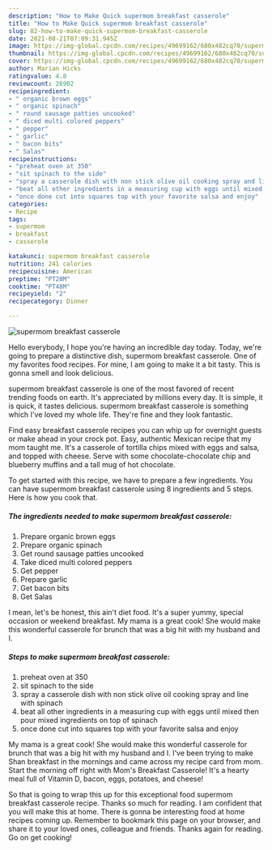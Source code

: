 ```yaml
---
description: "How to Make Quick supermom breakfast casserole"
title: "How to Make Quick supermom breakfast casserole"
slug: 82-how-to-make-quick-supermom-breakfast-casserole
date: 2021-08-21T07:09:31.945Z
image: https://img-global.cpcdn.com/recipes/49699162/680x482cq70/supermom-breakfast-casserole-recipe-main-photo.jpg
thumbnail: https://img-global.cpcdn.com/recipes/49699162/680x482cq70/supermom-breakfast-casserole-recipe-main-photo.jpg
cover: https://img-global.cpcdn.com/recipes/49699162/680x482cq70/supermom-breakfast-casserole-recipe-main-photo.jpg
author: Marian Hicks
ratingvalue: 4.8
reviewcount: 26902
recipeingredient:
- " organic brown eggs"
- " organic spinach"
- " round sausage patties uncooked"
- " diced multi colored peppers"
- " pepper"
- " garlic"
- " bacon bits"
- " Salas"
recipeinstructions:
- "preheat oven at 350"
- "sit spinach to the side"
- "spray a casserole dish with non stick olive oil cooking spray and line with spinach"
- "beat all other ingredients in a measuring cup with eggs until mixed then pour mixed ingredients on top of spinach"
- "once done cut into squares top with your favorite salsa and enjoy"
categories:
- Recipe
tags:
- supermom
- breakfast
- casserole

katakunci: supermom breakfast casserole 
nutrition: 241 calories
recipecuisine: American
preptime: "PT28M"
cooktime: "PT48M"
recipeyield: "2"
recipecategory: Dinner

---
```



![supermom breakfast casserole](https://img-global.cpcdn.com/recipes/49699162/680x482cq70/supermom-breakfast-casserole-recipe-main-photo.jpg)

Hello everybody, I hope you're having an incredible day today. Today, we're going to prepare a distinctive dish, supermom breakfast casserole. One of my favorites food recipes. For mine, I am going to make it a bit tasty. This is gonna smell and look delicious.

supermom breakfast casserole is one of the most favored of recent trending foods on earth. It's appreciated by millions every day. It is simple, it is quick, it tastes delicious. supermom breakfast casserole is something which I've loved my whole life. They're fine and they look fantastic.

Find easy breakfast casserole recipes you can whip up for overnight guests or make ahead in your crock pot. Easy, authentic Mexican recipe that my mom taught me. It&#39;s a casserole of tortilla chips mixed with eggs and salsa, and topped with cheese. Serve with some chocolate-chocolate chip and blueberry muffins and a tall mug of hot chocolate.


To get started with this recipe, we have to prepare a few ingredients. You can have supermom breakfast casserole using 8 ingredients and 5 steps. Here is how you cook that.

<!--inarticleads1-->

##### The ingredients needed to make supermom breakfast casserole:

1. Prepare  organic brown eggs
1. Prepare  organic spinach
1. Get  round sausage patties uncooked
1. Take  diced multi colored peppers
1. Get  pepper
1. Prepare  garlic
1. Get  bacon bits
1. Get  Salas


I mean, let&#39;s be honest, this ain&#39;t diet food. It&#39;s a super yummy, special occasion or weekend breakfast. My mama is a great cook! She would make this wonderful casserole for brunch that was a big hit with my husband and I. 

<!--inarticleads2-->

##### Steps to make supermom breakfast casserole:

1. preheat oven at 350
1. sit spinach to the side
1. spray a casserole dish with non stick olive oil cooking spray and line with spinach
1. beat all other ingredients in a measuring cup with eggs until mixed then pour mixed ingredients on top of spinach
1. once done cut into squares top with your favorite salsa and enjoy


My mama is a great cook! She would make this wonderful casserole for brunch that was a big hit with my husband and I. I&#39;ve been trying to make Shan breakfast in the mornings and came across my recipe card from mom. Start the morning off right with Mom&#39;s Breakfast Casserole! It&#39;s a hearty meal full of Vitamin D, bacon, eggs, potatoes, and cheese! 

So that is going to wrap this up for this exceptional food supermom breakfast casserole recipe. Thanks so much for reading. I am confident that you will make this at home. There is gonna be interesting food at home recipes coming up. Remember to bookmark this page on your browser, and share it to your loved ones, colleague and friends. Thanks again for reading. Go on get cooking!
